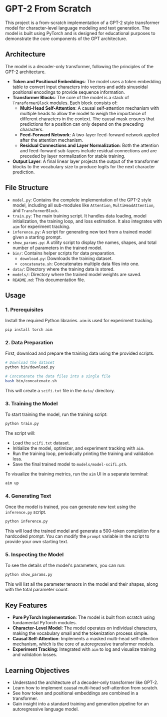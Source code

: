 # GPT-2 From Scratch

This project is a from-scratch implementation of a GPT-2 style transformer model for character-level language modeling and text generation. The model is built using PyTorch and is designed for educational purposes to demonstrate the core components of the GPT architecture.

## Architecture

The model is a decoder-only transformer, following the principles of the GPT-2 architecture.

-   **Token and Positional Embeddings**: The model uses a token embedding table to convert input characters into vectors and adds sinusoidal positional encodings to provide sequence information.
-   **Transformer Blocks**: The core of the model is a stack of `TransformerBlock` modules. Each block consists of:
    -   **Multi-Head Self-Attention**: A causal self-attention mechanism with multiple heads to allow the model to weigh the importance of different characters in the context. The causal mask ensures that predictions for a position can only depend on the preceding characters.
    -   **Feed-Forward Network**: A two-layer feed-forward network applied after the attention mechanism.
    -   **Residual Connections and Layer Normalization**: Both the attention and feed-forward sub-layers include residual connections and are preceded by layer normalization for stable training.
-   **Output Layer**: A final linear layer projects the output of the transformer blocks to the vocabulary size to produce logits for the next character prediction.

## File Structure

-   `model.py`: Contains the complete implementation of the GPT-2 style model, including all sub-modules like `Attention`, `MultiHeadAttention`, and `TransformerBlock`.
-   `train.py`: The main training script. It handles data loading, model initialization, the training loop, and loss estimation. It also integrates with `aim` for experiment tracking.
-   `inference.py`: A script for generating new text from a trained model given a starting prompt.
-   `show_params.py`: A utility script to display the names, shapes, and total number of parameters in the trained model.
-   `bin/`: Contains helper scripts for data preparation.
    -   `download.py`: Downloads the training dataset.
    -   `concatenate.sh`: Concatenates multiple data files into one.
-   `data/`: Directory where the training data is stored.
-   `models/`: Directory where the trained model weights are saved.
-   `README.md`: This documentation file.

## Usage

### 1. Prerequisites
Install the required Python libraries. `aim` is used for experiment tracking.
```bash
pip install torch aim
```

### 2. Data Preparation
First, download and prepare the training data using the provided scripts.
```bash
# Download the dataset
python bin/download.py

# Concatenate the data files into a single file
bash bin/concatenate.sh
```
This will create a `scifi.txt` file in the `data/` directory.

### 3. Training the Model
To start training the model, run the training script:
```bash
python train.py
```
The script will:
-   Load the `scifi.txt` dataset.
-   Initialize the model, optimizer, and experiment tracking with `aim`.
-   Run the training loop, periodically printing the training and validation loss.
-   Save the final trained model to `models/model-scifi.pth`.

To visualize the training metrics, run the `aim` UI in a separate terminal:
```bash
aim up
```

### 4. Generating Text
Once the model is trained, you can generate new text using the `inference.py` script.
```bash
python inference.py
```
This will load the trained model and generate a 500-token completion for a hardcoded prompt. You can modify the `prompt` variable in the script to provide your own starting text.

### 5. Inspecting the Model
To see the details of the model's parameters, you can run:
```bash
python show_params.py
```
This will list all the parameter tensors in the model and their shapes, along with the total parameter count.

## Key Features

-   **Pure PyTorch Implementation**: The model is built from scratch using fundamental PyTorch modules.
-   **Character-Level Model**: The model operates on individual characters, making the vocabulary small and the tokenization process simple.
-   **Causal Self-Attention**: Implements a masked multi-head self-attention mechanism, which is the core of autoregressive transformer models.
-   **Experiment Tracking**: Integrated with `aim` to log and visualize training and validation losses.

## Learning Objectives

-   Understand the architecture of a decoder-only transformer like GPT-2.
-   Learn how to implement causal multi-head self-attention from scratch.
-   See how token and positional embeddings are combined in a transformer.
-   Gain insight into a standard training and generation pipeline for an autoregressive language model.
